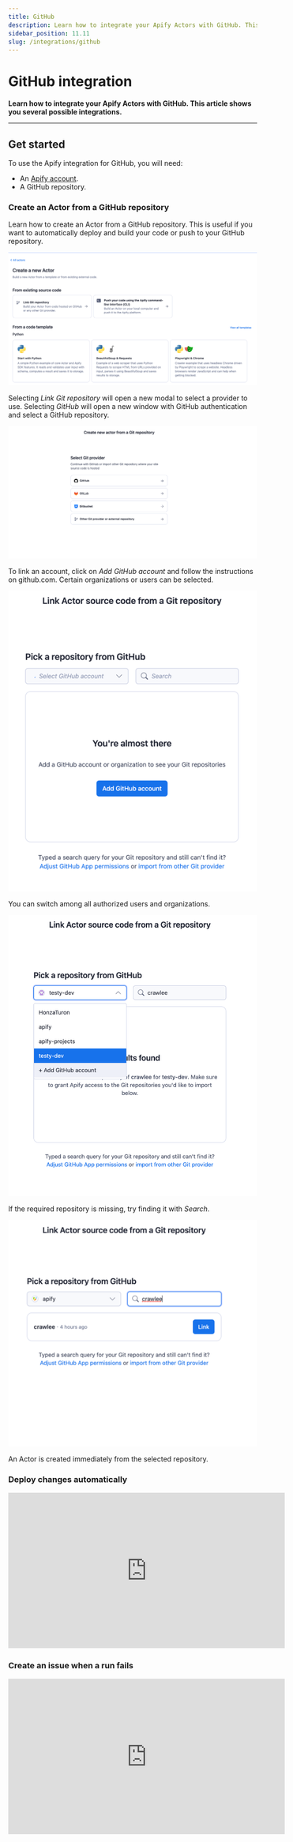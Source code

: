 ```yaml
---
title: GitHub
description: Learn how to integrate your Apify Actors with GitHub. This article shows you how to automatically create an issue in your repo when an Actor run fails.
sidebar_position: 11.11
slug: /integrations/github
---
```


# GitHub integration

**Learn how to integrate your Apify Actors with GitHub. This article shows you several possible integrations.**

---

## Get started

To use the Apify integration for GitHub, you will need:

- An [Apify account](https://console.apify.com/).
- A GitHub repository.

### Create an Actor from a GitHub repository

Learn how to create an Actor from a GitHub repository. This is useful if you want to automatically deploy and build your code or push to your GitHub repository.

![New actor page](./images/apify-git-repository.png)

Selecting _Link Git repository_ will open a new modal to select a provider to use.
Selecting _GitHub_ will open a new window with GitHub authentication and select a GitHub repository.

![Git provider select modal](./images/apify-git-provider-select.png)

To link an account, click on _Add GitHub account_ and follow the instructions on github.com. Certain organizations or users can be selected.

![Git repository account select](./images/apify-git-repository-add.png)

You can switch among all authorized users and organizations.

![Git repository account select](./images/apify-git-repository-account.png)

If the required repository is missing, try finding it with _Search_.

![apify-git-repository-search.png](./images/apify-git-repository-search.png)

An Actor is created immediately from the selected repository.

### Deploy changes automatically

<iframe width="560" height="315" src="https://www.youtube-nocookie.com/embed/8QJetr-BYdQ" title="YouTube video player" frameborder="0" allow="accelerometer; autoplay; clipboard-write; encrypted-media; gyroscope; picture-in-picture; web-share" allowfullscreen></iframe>

### Create an issue when a run fails

<iframe width="560" height="315" src="https://www.youtube-nocookie.com/embed/jZUp-rRbayc" title="YouTube video player" frameborder="0" allow="accelerometer; autoplay; clipboard-write; encrypted-media; gyroscope; picture-in-picture; web-share" allowfullscreen></iframe>
